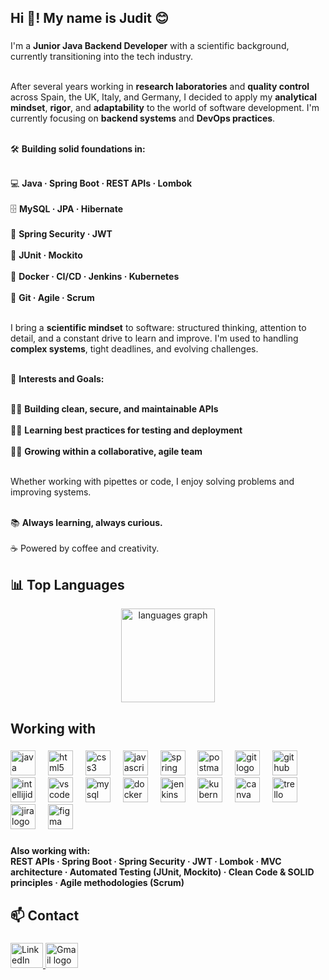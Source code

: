 <h2 align="left">Hi 👋! My name is Judit 😊</h2>

###

<p align="left">
  I'm a <strong>Junior Java Backend Developer</strong> with a scientific background, currently transitioning into the tech industry.<br><br>

  After several years working in <strong>research laboratories</strong> and <strong>quality control</strong> across Spain, the UK, Italy, and Germany, I decided to apply my <strong>analytical mindset</strong>, <strong>rigor</strong>, and <strong>adaptability</strong> to the world of software development. I'm currently focusing on <strong>backend systems</strong> and <strong>DevOps practices</strong>.<br><br>

  🛠️ <strong>Building solid foundations in:</strong><br><br>

  💻 <strong>Java · Spring Boot · REST APIs · Lombok</strong><br><br>
  🗄️ <strong>MySQL · JPA · Hibernate</strong><br><br>
  🔐 <strong>Spring Security · JWT</strong><br><br>
  🧪 <strong>JUnit · Mockito</strong><br><br>
  🐳 <strong>Docker · CI/CD · Jenkins · Kubernetes</strong><br><br>
  🔁 <strong>Git · Agile · Scrum</strong><br><br>

  I bring a <strong>scientific mindset</strong> to software: structured thinking, attention to detail, and a constant drive to learn and improve. I'm used to handling <strong>complex systems</strong>, tight deadlines, and evolving challenges.<br><br>

  🔎 <strong>Interests and Goals:</strong><br><br>

  🔧🔐 <strong>Building clean, secure, and maintainable APIs</strong><br><br>
  🧪🚀 <strong>Learning best practices for testing and deployment</strong><br><br>
  🤝🌱 <strong>Growing within a collaborative, agile team</strong><br><br>

  Whether working with pipettes or code, I enjoy solving problems and improving systems.<br><br>

  📚 <strong>Always learning, always curious.</strong><br><br>
  ☕ Powered by coffee and creativity.
</p>

###

<h2 align="left">📊 Top Languages</h2>

<div align="center">
  <img src="https://github-readme-stats.vercel.app/api/top-langs?username=J-uds&locale=en&hide_title=false&layout=compact&card_width=320&langs_count=5&theme=dracula&hide_border=false" height="150" alt="languages graph"  />
</div>

###

<h2 align="left">Working with</h2>

###

<div align="left">
  <img src="https://skillicons.dev/icons?i=java" height="40" alt="java logo"  />
  <img width="12" />
  <img src="https://skillicons.dev/icons?i=html" height="40" alt="html5 logo"  />
  <img width="12" />
  <img src="https://skillicons.dev/icons?i=css" height="40" alt="css3 logo"  />
  <img width="12" />
  <img src="https://skillicons.dev/icons?i=js" height="40" alt="javascript logo"  />
  <img width="12" />
  <img src="https://skillicons.dev/icons?i=spring" height="40" alt="spring logo"  />
  <img width="12" />
  <img src="https://skillicons.dev/icons?i=postman" height="40" alt="postman logo"  />
  <img width="12" />
  <img src="https://skillicons.dev/icons?i=git" height="40" alt="git logo"  />
  <img width="12" />
  <img src="https://skillicons.dev/icons?i=github" height="40" alt="github logo"  />
  <img width="12" />
  <img src="https://skillicons.dev/icons?i=idea" height="40" alt="intellijidea logo"  />
  <img width="12" />
  <img src="https://skillicons.dev/icons?i=vscode" height="40" alt="vscode logo"  />
  <img width="12" />
  <img src="https://skillicons.dev/icons?i=mysql" height="40" alt="mysql logo"  />
  <img width="12" />
  <img src="https://skillicons.dev/icons?i=docker" height="40" alt="docker logo"  />
  <img width="12" />
  <img src="https://skillicons.dev/icons?i=jenkins" height="40" alt="jenkins logo"  />
  <img width="12" />
  <img src="https://skillicons.dev/icons?i=kubernetes" height="40" alt="kubernetes logo"  />
  <img width="12" />
  <img src="https://cdn.simpleicons.org/canva/00C4CC" height="40" alt="canva logo"  />
  <img width="12" />
  <img src="https://cdn.simpleicons.org/trello/0052CC" height="40" alt="trello logo"  />
  <img width="12" />
  <img src="https://cdn.simpleicons.org/jira/0052CC" height="40" alt="jira logo"  />
  <img width="12" />
  <img src="https://cdn.jsdelivr.net/gh/devicons/devicon/icons/figma/figma-original.svg" height="40" alt="figma logo"  />
</div>

###

<p align="left"><strong>Also working with:</strong><br><strong>REST APIs · Spring Boot · Spring Security · JWT · Lombok · MVC architecture · Automated Testing (JUnit, Mockito) · Clean Code & SOLID principles · Agile methodologies (Scrum)</strong></p>

###

<h2 align="left">📫 Contact</h2>

###

<div align="left">
  <a href="https://www.linkedin.com/in/judit-corbalan" target="_blank">
    <img src="https://raw.githubusercontent.com/maurodesouza/profile-readme-generator/master/src/assets/icons/social/linkedin/default.svg" width="52" height="40" alt="LinkedIn logo" />
  </a>
  <a href="mailto:jcorbalan.t@gmail.com" target="_blank">
    <img src="https://raw.githubusercontent.com/maurodesouza/profile-readme-generator/master/src/assets/icons/social/gmail/default.svg" width="52" height="40" alt="Gmail logo" />
  </a>
</div>

###
